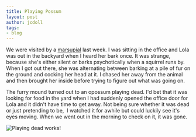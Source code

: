 ```yaml
---
title: Playing Possum
layout: post
author: jcdoll
tags:
- blog
---
```


We were visited by a [marsupial](http://en.wikipedia.org/wiki/Opossum) last week. I was sitting in the office and Lola was out in the backyard when I heard her bark once. It was strange, because she's either silent or barks psychotically when a squirrel runs by. When I got out there, she was alternating between barking at a pile of fur on the ground and cocking her head at it. I chased her away from the animal and then brought her inside before trying to figure out what was going on.

The furry mound turned out to an opossum playing dead. I'd bet that it was looking for food in the yard when I had suddenly opened the office door for Lola and it didn't have time to get away. Not being sure whether it was dead or just pretending to be,  I watched it for awhile but could luckily see it's eyes moving. When we went out in the morning to check on it, it was gone.

![Playing dead works!](https://lh3.googleusercontent.com/-_2Qbo0U9FTs/TwKAIQoTgvI/AAAAAAAAA-s/EB-vOPGWcx0/s400/3868452908_c3f21f13d1_z.jpg)
